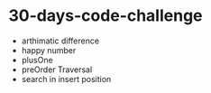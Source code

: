 # 30-days-code-challenge

- arthimatic difference 
- happy number
- plusOne
- preOrder Traversal
- search in insert position